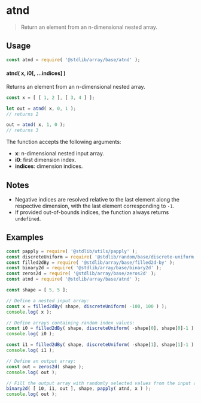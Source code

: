 <!--

@license Apache-2.0

Copyright (c) 2024 The Stdlib Authors.

Licensed under the Apache License, Version 2.0 (the "License");
you may not use this file except in compliance with the License.
You may obtain a copy of the License at

   http://www.apache.org/licenses/LICENSE-2.0

Unless required by applicable law or agreed to in writing, software
distributed under the License is distributed on an "AS IS" BASIS,
WITHOUT WARRANTIES OR CONDITIONS OF ANY KIND, either express or implied.
See the License for the specific language governing permissions and
limitations under the License.

-->

# atnd

> Return an element from an n-dimensional nested array.

<!-- Section to include introductory text. Make sure to keep an empty line after the intro `section` element and another before the `/section` close. -->

<section class="intro">

</section>

<!-- /.intro -->

<!-- Package usage documentation. -->

<section class="usage">

## Usage

```javascript
const atnd = require( '@stdlib/array/base/atnd' );
```

#### atnd( x, i0\[, ...indices] )

Returns an element from an n-dimensional nested array.

```javascript
const x = [ [ 1, 2 ], [ 3, 4 ] ];

let out = atnd( x, 0, 1 );
// returns 2

out = atnd( x, 1, 0 );
// returns 3
```

The function accepts the following arguments:

-   **x**: n-dimensional nested input array.
-   **i0**: first dimension index.
-   **indices**: dimension indices.

</section>

<!-- /.usage -->

<!-- Package usage notes. Make sure to keep an empty line after the `section` element and another before the `/section` close. -->

<section class="notes">

## Notes

-   Negative indices are resolved relative to the last element along the respective dimension, with the last element corresponding to `-1`.
-   If provided out-of-bounds indices, the function always returns `undefined`.

</section>

<!-- /.notes -->

<!-- Package usage examples. -->

<section class="examples">

## Examples

<!-- eslint no-undef: "error" -->

```javascript
const papply = require( '@stdlib/utils/papply' );
const discreteUniform = require( '@stdlib/random/base/discrete-uniform' ).factory;
const filled2dBy = require( '@stdlib/array/base/filled2d-by' );
const binary2d = require( '@stdlib/array/base/binary2d' );
const zeros2d = require( '@stdlib/array/base/zeros2d' );
const atnd = require( '@stdlib/array/base/atnd' );

const shape = [ 5, 5 ];

// Define a nested input array:
const x = filled2dBy( shape, discreteUniform( -100, 100 ) );
console.log( x );

// Define arrays containing random index values:
const i0 = filled2dBy( shape, discreteUniform( -shape[0], shape[0]-1 ) );
console.log( i0 );

const i1 = filled2dBy( shape, discreteUniform( -shape[1], shape[1]-1 ) );
console.log( i1 );

// Define an output array:
const out = zeros2d( shape );
console.log( out );

// Fill the output array with randomly selected values from the input array:
binary2d( [ i0, i1, out ], shape, papply( atnd, x ) );
console.log( out );
```

</section>

<!-- /.examples -->

<!-- Section to include cited references. If references are included, add a horizontal rule *before* the section. Make sure to keep an empty line after the `section` element and another before the `/section` close. -->

<section class="references">

</section>

<!-- /.references -->

<!-- Section for related `stdlib` packages. Do not manually edit this section, as it is automatically populated. -->

<section class="related">

</section>

<!-- /.related -->

<!-- Section for all links. Make sure to keep an empty line after the `section` element and another before the `/section` close. -->

<section class="links">

</section>

<!-- /.links -->
